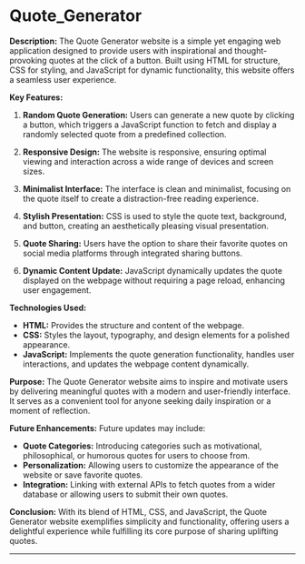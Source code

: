 # Quote_Generator


**Description:**
The Quote Generator website is a simple yet engaging web application designed to provide users with inspirational and thought-provoking quotes at the click of a button. Built using HTML for structure, CSS for styling, and JavaScript for dynamic functionality, this website offers a seamless user experience.

**Key Features:**

1. **Random Quote Generation:** Users can generate a new quote by clicking a button, which triggers a JavaScript function to fetch and display a randomly selected quote from a predefined collection.

2. **Responsive Design:** The website is responsive, ensuring optimal viewing and interaction across a wide range of devices and screen sizes.

3. **Minimalist Interface:** The interface is clean and minimalist, focusing on the quote itself to create a distraction-free reading experience.

4. **Stylish Presentation:** CSS is used to style the quote text, background, and button, creating an aesthetically pleasing visual presentation.

5. **Quote Sharing:** Users have the option to share their favorite quotes on social media platforms through integrated sharing buttons.

6. **Dynamic Content Update:** JavaScript dynamically updates the quote displayed on the webpage without requiring a page reload, enhancing user engagement.

**Technologies Used:**

- **HTML:** Provides the structure and content of the webpage.
- **CSS:** Styles the layout, typography, and design elements for a polished appearance.
- **JavaScript:** Implements the quote generation functionality, handles user interactions, and updates the webpage content dynamically.

**Purpose:**
The Quote Generator website aims to inspire and motivate users by delivering meaningful quotes with a modern and user-friendly interface. It serves as a convenient tool for anyone seeking daily inspiration or a moment of reflection.

**Future Enhancements:**
Future updates may include:
- **Quote Categories:** Introducing categories such as motivational, philosophical, or humorous quotes for users to choose from.
- **Personalization:** Allowing users to customize the appearance of the website or save favorite quotes.
- **Integration:** Linking with external APIs to fetch quotes from a wider database or allowing users to submit their own quotes.

**Conclusion:**
With its blend of HTML, CSS, and JavaScript, the Quote Generator website exemplifies simplicity and functionality, offering users a delightful experience while fulfilling its core purpose of sharing uplifting quotes.

---
